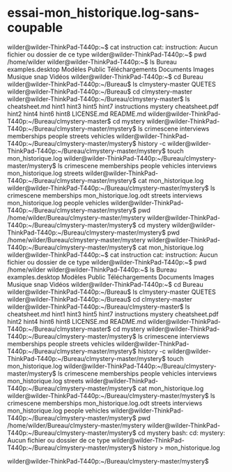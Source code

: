 # essai-mon_historique.log-sans-coupable
wilder@wilder-ThinkPad-T440p:~$ cat instruction
cat: instruction: Aucun fichier ou dossier de ce type
wilder@wilder-ThinkPad-T440p:~$ pwd
/home/wilder
wilder@wilder-ThinkPad-T440p:~$ ls
Bureau     examples.desktop  Modèles  Public  Téléchargements
Documents  Images            Musique  snap    Vidéos
wilder@wilder-ThinkPad-T440p:~$ cd Bureau
wilder@wilder-ThinkPad-T440p:~/Bureau$ ls
clmystery-master  QUETES
wilder@wilder-ThinkPad-T440p:~/Bureau$ cd clmystery-master
wilder@wilder-ThinkPad-T440p:~/Bureau/clmystery-master$ ls
cheatsheet.md   hint1  hint3  hint5  hint7  instructions  mystery
cheatsheet.pdf  hint2  hint4  hint6  hint8  LICENSE.md    README.md
wilder@wilder-ThinkPad-T440p:~/Bureau/clmystery-master$ cd mystery
wilder@wilder-ThinkPad-T440p:~/Bureau/clmystery-master/mystery$ ls
crimescene  interviews  memberships  people  streets  vehicles
wilder@wilder-ThinkPad-T440p:~/Bureau/clmystery-master/mystery$ history -c
wilder@wilder-ThinkPad-T440p:~/Bureau/clmystery-master/mystery$ touch mon_historique.log
wilder@wilder-ThinkPad-T440p:~/Bureau/clmystery-master/mystery$ ls
crimescene  memberships         people   vehicles
interviews  mon_historique.log  streets
wilder@wilder-ThinkPad-T440p:~/Bureau/clmystery-master/mystery$ cat mon_historique.log
wilder@wilder-ThinkPad-T440p:~/Bureau/clmystery-master/mystery$ ls
crimescene  memberships         mon_historique.log.odt  streets
interviews  mon_historique.log  people                  vehicles
wilder@wilder-ThinkPad-T440p:~/Bureau/clmystery-master/mystery$ pwd
/home/wilder/Bureau/clmystery-master/mystery
wilder@wilder-ThinkPad-T440p:~/Bureau/clmystery-master/mystery$ cd mystery
wilder@wilder-ThinkPad-T440p:~/Bureau/clmystery-master/mystery$ pwd
/home/wilder/Bureau/clmystery-master/mystery
wilder@wilder-ThinkPad-T440p:~/Bureau/clmystery-master/mystery$ cat mon_historique.log
wilder@wilder-ThinkPad-T440p:~$ cat instruction
cat: instruction: Aucun fichier ou dossier de ce type
wilder@wilder-ThinkPad-T440p:~$ pwd
/home/wilder
wilder@wilder-ThinkPad-T440p:~$ ls
Bureau     examples.desktop  Modèles  Public  Téléchargements
Documents  Images            Musique  snap    Vidéos
wilder@wilder-ThinkPad-T440p:~$ cd Bureau
wilder@wilder-ThinkPad-T440p:~/Bureau$ ls
clmystery-master  QUETES
wilder@wilder-ThinkPad-T440p:~/Bureau$ cd clmystery-master
wilder@wilder-ThinkPad-T440p:~/Bureau/clmystery-master$ ls
cheatsheet.md   hint1  hint3  hint5  hint7  instructions  mystery
cheatsheet.pdf  hint2  hint4  hint6  hint8  LICENSE.md    README.md
wilder@wilder-ThinkPad-T440p:~/Bureau/clmystery-master$ cd mystery
wilder@wilder-ThinkPad-T440p:~/Bureau/clmystery-master/mystery$ ls
crimescene  interviews  memberships  people  streets  vehicles
wilder@wilder-ThinkPad-T440p:~/Bureau/clmystery-master/mystery$ history -c
wilder@wilder-ThinkPad-T440p:~/Bureau/clmystery-master/mystery$ touch mon_historique.log
wilder@wilder-ThinkPad-T440p:~/Bureau/clmystery-master/mystery$ ls
crimescene  memberships         people   vehicles
interviews  mon_historique.log  streets
wilder@wilder-ThinkPad-T440p:~/Bureau/clmystery-master/mystery$ cat mon_historique.log
wilder@wilder-ThinkPad-T440p:~/Bureau/clmystery-master/mystery$ ls
crimescene  memberships         mon_historique.log.odt  streets
interviews  mon_historique.log  people                  vehicles
wilder@wilder-ThinkPad-T440p:~/Bureau/clmystery-master/mystery$ pwd
/home/wilder/Bureau/clmystery-master/mystery
wilder@wilder-ThinkPad-T440p:~/Bureau/clmystery-master/mystery$ cd mystery
bash: cd: mystery: Aucun fichier ou dossier de ce type
wilder@wilder-ThinkPad-T440p:~/Bureau/clmystery-master/mystery$ history > mon_historique.log

wilder@wilder-ThinkPad-T440p:~/Bureau/clmystery-master/mystery$ 
